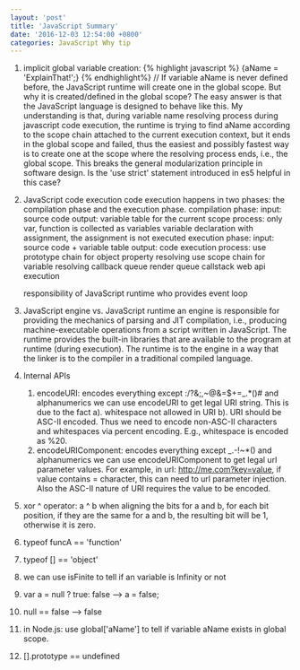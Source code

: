 ```yaml
---
layout: 'post'
title: 'JavaScript Summary'
date: '2016-12-03 12:54:00 +0800'
categories: JavaScript Why tip
---
```


1. implicit global variable creation:
{% highlight javascript %}
    {aName = 'ExplainThat!';}
    {% endhighlight%}
    // If variable aName is never defined before, the JavaScript runtime will create one in the global scope. But why it is created/defined in the global scope? The easy answer is that the JavaScript language is designed to behave like this. My understanding is that, during variable name resolving process during javascript code execution, the runtime is trying to find aName according to the scope chain attached to the current execution context, but it ends in the global scope and failed, thus the easiest and possibly fastest way is to create one at the scope where the resolving process ends,  i.e., the global scope. This breaks the general modularization principle in software design. Is the 'use strict' statement introduced in es5 helpful in this case?

1. JavaScript code execution
    code execution happens in two phases: the compilation phase and the execution phase.
    compilation phase: input: source code
    output: variable table for the current scope
    process: only var, function is collected as variables
    variable declaration with assignment, the assignment is not executed
    execution phase: input: source code + variable table
    output: code execution
    process: use prototype chain for object property resolving
    use scope chain for variable resolving
    callback queue
    render queue
    callstack
    web api execution

    responsibility of JavaScript runtime
    who provides event loop
1. JavaScript engine vs. JavaScript runtime
    an engine is responsible for providing the mechanics of parsing and JIT compilation, i.e., producing machine-executable operations from a script written in JavaScript.
    The runtime provides the built-in libraries that are available to the program at runtime (during execution).
    The runtime is to the engine in a way that the linker is to the compiler in a traditional compiled language.
    
1. Internal APIs
    1. encodeURI: encodes everything except :/?&;,~@&=$+=_.*()# and alphanumerics
    we can use encodeURI to get legal URI string. This is due to the fact a). whitespace not allowed in URI b). URI should be ASC-II encoded. Thus we need to encode non-ASC-II characters and whitespaces via percent encoding. E.g., whitespace is encoded as %20.
    1. encodeURIComponent: encodes everything except _.-!~*() and alphanumerics
    we can use encodeURIComponent to get legal url parameter values. For example, in url: http://me.com?key=value, if value contains = character, this can need to url parameter injection. Also the ASC-II nature of URI requires the value to be encoded.
    
1. xor ^ operator: a ^ b when aligning the bits for a and b, for each bit position, if they are the same for a and b, the resulting bit will be 1, otherwise it is zero.
1. typeof funcA == 'function'
1. typeof [] == 'object'
1. we can use isFinite to tell if an variable is Infinity or not
1. var a = null ? true: false --> a = false;
1. null == false --> false
1. in Node.js: use global['aName'] to tell if variable aName exists in global scope.
1. [].prototype == undefined


